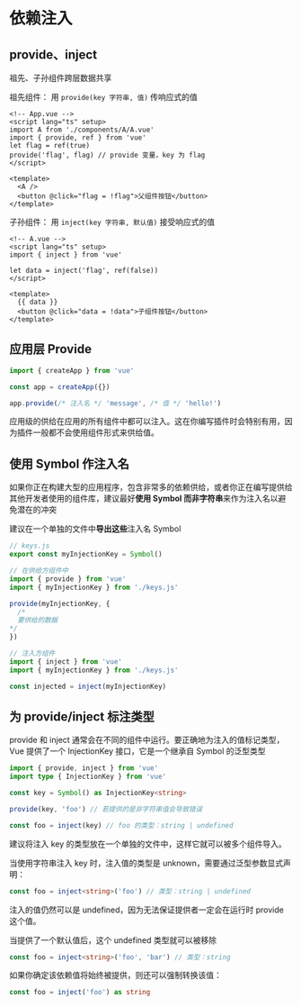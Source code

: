 # 依赖注入

## provide、inject

祖先、子孙组件跨层数据共享

祖先组件：
用 `provide(key 字符串, 值)` 传响应式的值

```vue
<!-- App.vue -->
<script lang="ts" setup>
import A from './components/A/A.vue'
import { provide, ref } from 'vue'
let flag = ref(true)
provide('flag', flag) // provide 变量，key 为 flag
</script>

<template>
  <A />
  <button @click="flag = !flag">父组件按钮</button>
</template>
```

子孙组件：
用 `inject(key 字符串, 默认值)` 接受响应式的值

```vue
<!-- A.vue -->
<script lang="ts" setup>
import { inject } from 'vue'

let data = inject('flag', ref(false))
</script>

<template>
  {{ data }}
  <button @click="data = !data">子组件按钮</button>
</template>
```

## 应用层 Provide

```ts
import { createApp } from 'vue'

const app = createApp({})

app.provide(/* 注入名 */ 'message', /* 值 */ 'hello!')
```

应用级的供给在应用的所有组件中都可以注入。这在你编写插件时会特别有用，因为插件一般都不会使用组件形式来供给值。

## 使用 Symbol 作注入名

如果你正在构建大型的应用程序，包含非常多的依赖供给，或者你正在编写提供给其他开发者使用的组件库，建议最好**使用 Symbol 而非字符串**来作为注入名以避免潜在的冲突

建议在一个单独的文件中**导出这些**注入名 Symbol

```js
// keys.js
export const myInjectionKey = Symbol()
```

```js
// 在供给方组件中
import { provide } from 'vue'
import { myInjectionKey } from './keys.js'

provide(myInjectionKey, {
  /*
  要供给的数据
*/
})
```

```js
// 注入方组件
import { inject } from 'vue'
import { myInjectionKey } from './keys.js'

const injected = inject(myInjectionKey)
```

## 为 provide/inject 标注类型

provide 和 inject 通常会在不同的组件中运行。要正确地为注入的值标记类型，Vue 提供了一个 InjectionKey 接口，它是一个继承自 Symbol 的泛型类型

```ts
import { provide, inject } from 'vue'
import type { InjectionKey } from 'vue'

const key = Symbol() as InjectionKey<string>

provide(key, 'foo') // 若提供的是非字符串值会导致错误

const foo = inject(key) // foo 的类型：string | undefined
```

建议将注入 key 的类型放在一个单独的文件中，这样它就可以被多个组件导入。

当使用字符串注入 key 时，注入值的类型是 unknown，需要通过泛型参数显式声明：

```ts
const foo = inject<string>('foo') // 类型：string | undefined
```

注入的值仍然可以是 undefined，因为无法保证提供者一定会在运行时 provide 这个值。

当提供了一个默认值后，这个 undefined 类型就可以被移除

```ts
const foo = inject<string>('foo', 'bar') // 类型：string
```

如果你确定该依赖值将始终被提供，则还可以强制转换该值：

```ts
const foo = inject('foo') as string
```
